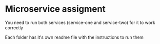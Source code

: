 # Microservice assigment

You need to run both services (service-one and service-two) for it to work correctly

Each folder has it's own readme file with the instructions to run them
